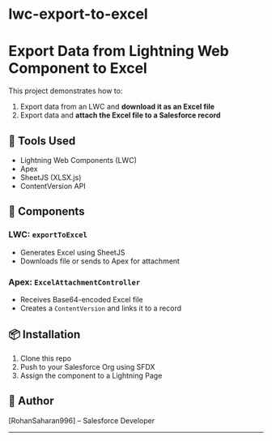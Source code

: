 # lwc-export-to-excel
# Export Data from Lightning Web Component to Excel

This project demonstrates how to:
1. Export data from an LWC and **download it as an Excel file**
2. Export data and **attach the Excel file to a Salesforce record**

## 🔧 Tools Used
- Lightning Web Components (LWC)
- Apex
- SheetJS (XLSX.js)
- ContentVersion API

## 📁 Components

### LWC: `exportToExcel`
- Generates Excel using SheetJS
- Downloads file or sends to Apex for attachment

### Apex: `ExcelAttachmentController`
- Receives Base64-encoded Excel file
- Creates a `ContentVersion` and links it to a record

## 📦 Installation
1. Clone this repo
2. Push to your Salesforce Org using SFDX
3. Assign the component to a Lightning Page

## 🧠 Author
[RohanSaharan996] – Salesforce Developer

---


